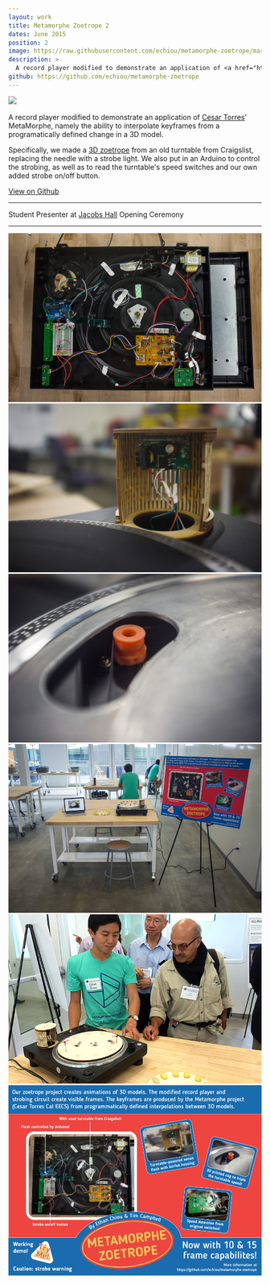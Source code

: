```yaml
---
layout: work
title: Metamorphe Zoetrope 2
dates: June 2015
position: 2
image: https://raw.githubusercontent.com/echiou/metamorphe-zoetrope/master/pictures/main.jpg
description: >
  A record player modified to demonstrate an application of <a href="http://github.com/cearto">Cesar Torres</a>' MetaMorphe, namely the ability to interpolate keyframes from a programatically defined change in a 3D model.
github: https://github.com/echiou/metamorphe-zoetrope
---
```

![][metamorphe-zoetrope-1]

A record player modified to demonstrate an application of [Cesar Torres](http://github.com/cearto)' MetaMorphe, namely the ability to interpolate keyframes from a programatically defined change in a 3D model.

Specifically, we made a [3D zoetrope](https://en.wikipedia.org/wiki/Zoetrope) from an old turntable from Craigslist, replacing the needle with a strobe light. We also put in an Arduino to control the strobing, as well as to read the turntable's speed switches and our own added strobe on/off button.

[View on Github](https://github.com/echiou/metamorphe-zoetrope)

---

Student Presenter at [Jacobs Hall](http://jacobsinstitute.berkeley.edu/) Opening Ceremony

---

<div class="slick-carousel">
  <div>
    <img src="https://raw.githubusercontent.com/echiou/echiou.github.io-images/master/work/metamorphe-zoetrope/metamorphe-zoetrope-4.jpg">
  </div>
  <div>
    <img src="https://raw.githubusercontent.com/echiou/echiou.github.io-images/master/work/metamorphe-zoetrope/metamorphe-zoetrope-2.jpg">
  </div>
  <div>
    <img src="https://raw.githubusercontent.com/echiou/echiou.github.io-images/master/work/metamorphe-zoetrope/metamorphe-zoetrope-3.jpg">
  </div>
  <div>
    <img src="https://raw.githubusercontent.com/echiou/echiou.github.io-images/master/August-20/August-20-11.jpg">
  </div>
  <div>
    <img src="https://raw.githubusercontent.com/echiou/echiou.github.io-images/master/work/metamorphe-zoetrope/Metamorphe-Zoetrope-Opening-Ceremony.jpg">
  </div>
  <div>
    <img src="https://raw.githubusercontent.com/echiou/echiou.github.io-images/master/work/metamorphe-zoetrope/Metamorphe-Zoetrope-Poster.jpg">
  </div>
</div>


[metamorphe-zoetrope-1]: https://raw.githubusercontent.com/echiou/echiou.github.io-images/master/work/metamorphe-zoetrope/metamorphe-zoetrope-1.jpg
